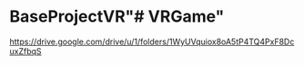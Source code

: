 # BaseProjectVR"# VRGame" 

https://drive.google.com/drive/u/1/folders/1WyUVquiox8oA5tP4TQ4PxF8DcuxZfbqS
